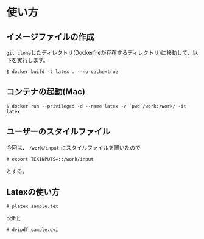 # 使い方

## イメージファイルの作成

`git clone`したディレクトリ(Dockerfileが存在するディレクトリ)に移動して、以下を実行します。

```
$ docker build -t latex . --no-cache=true
```

## コンテナの起動(Mac)

```
$ docker run --privileged -d --name latex -v `pwd`/work:/work/ -it latex
```

## ユーザーのスタイルファイル

今回は、 `/work/input` にスタイルファイルを置いたので

```
# export TEXINPUTS=::/work/input
```

とする。

## Latexの使い方

```
# platex sample.tex
```

pdf化

```
# dvipdf sample.dvi
```

